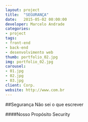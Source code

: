 ```yaml
---
layout: project
title:  "SEGURANÇA"
date:   2015-05-02 00:00:00
developer: Marcelo Andrade
categories:
- project
tags:
- front-end
- back-end
- desenvolvimento web
thumb: portfolio_02.jpg
img: portfolio_02.jpg
carousel:
- 01.jpg
- 02.jpg
- 03.jpg
client: Corp.
website: http://www.com.br
---
```

##Segurança
Não sei o que escrever

####Nosso Propósito
Security
